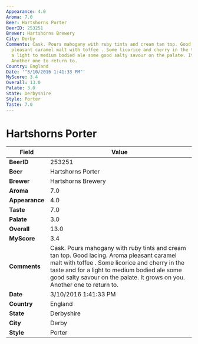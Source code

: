 ```yaml
---
Appearance: 4.0
Aroma: 7.0
Beer: Hartshorns Porter
BeerID: 253251
Brewer: Hartshorns Brewery
City: Derby
Comments: Cask. Pours mahogany with ruby tints and cream tan top. Good lacing. Aroma
  pleasant caramel malt with toffee . Some licorice and cherry in the taste and for
  a light to medium bodied ale some good salty savour on the palate. It grows on you.
  Another one to return to.
Country: England
Date: '"3/10/2016 1:41:33 PM"'
MyScore: 3.4
Overall: 13.0
Palate: 3.0
State: Derbyshire
Style: Porter
Taste: 7.0
---
```


# Hartshorns Porter

| Field         | Value |
|---------------|-------|
| **BeerID** | 253251 |
| **Beer** | Hartshorns Porter |
| **Brewer** | Hartshorns Brewery |
| **Aroma** | 7.0 |
| **Appearance** | 4.0 |
| **Taste** | 7.0 |
| **Palate** | 3.0 |
| **Overall** | 13.0 |
| **MyScore** | 3.4 |
| **Comments** | Cask. Pours mahogany with ruby tints and cream tan top. Good lacing. Aroma pleasant caramel malt with toffee . Some licorice and cherry in the taste and for a light to medium bodied ale some good salty savour on the palate. It grows on you. Another one to return to. |
| **Date** | 3/10/2016 1:41:33 PM |
| **Country** | England |
| **State** | Derbyshire |
| **City** | Derby |
| **Style** | Porter |
